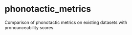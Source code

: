 # phonotactic_metrics
Comparison of phonotactic metrics on existing datasets with pronounceability scores
